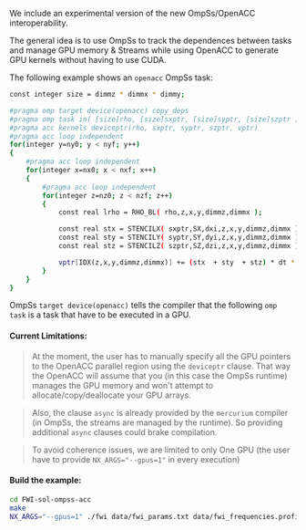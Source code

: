 We include an experimental version of the new OmpSs/OpenACC interoperability.

The general idea is to use OmpSs to track the dependences between tasks and manage GPU memory & Streams while using OpenACC to generate GPU kernels without having to use CUDA.

The following example shows an `openacc` OmpSs task:
```bash
const integer size = dimmz * dimmx * dimmy;

#pragma omp target device(openacc) copy_deps
#pragma omp task in( [size]rho, [size]sxptr, [size]syptr, [size]szptr ) inout( [size]vptr ) label(vcell_TL)
#pragma acc kernels deviceptr(rho, sxptr, syptr, szptr, vptr)
#pragma acc loop independent
for(integer y=ny0; y < nyf; y++)
{
    #pragma acc loop independent
    for(integer x=nx0; x < nxf; x++)
    {
        #pragma acc loop independent
        for(integer z=nz0; z < nzf; z++)
        {
            const real lrho = RHO_BL( rho,z,x,y,dimmz,dimmx );

            const real stx = STENCILX( sxptr,SX,dxi,z,x,y,dimmz,dimmx );
            const real sty = STENCILY( syptr,SY,dyi,z,x,y,dimmz,dimmx );
            const real stz = STENCILZ( szptr,SZ,dzi,z,x,y,dimmz,dimmx );

            vptr[IDX(z,x,y,dimmz,dimmx)] += (stx  + sty  + stz) * dt * lrho;
        }
    }
}
```
OmpSs `target device(openacc)` tells the compiler that the following `omp task` is a task that have to be executed in a GPU.

#### Current Limitations:
> At the moment, the user has to manually specify all the GPU pointers to the OpenACC parallel region using the `deviceptr` clause.
That way the OpenACC will assume that you (in this case the OmpSs runtime) manages the GPU memory and won't attempt to allocate/copy/deallocate your GPU arrays.

> Also, the clause `async` is already provided by the `mercurium` compiler (in OmpSs, the streams are managed by the runtime). 
> So providing additional `async` clauses could brake compilation.

> To avoid coherence issues, we are limited to only One GPU (the user have to provide `NX_ARGS="--gpus=1"` in every execution)

#### Build the example:
```bash
cd FWI-sol-ompss-acc
make
NX_ARGS="--gpus=1" ./fwi data/fwi_params.txt data/fwi_frequencies.profile.txt
```
